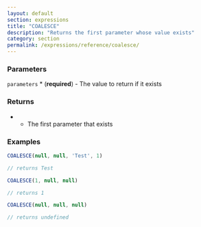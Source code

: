 ```yaml
---
layout: default
section: expressions
title: "COALESCE"
description: "Returns the first parameter whose value exists"
category: section
permalink: /expressions/reference/coalesce/
---
```


### Parameters

`parameters` * (__required__) - The value to return if it exists

### Returns

* - The first parameter that exists

### Examples

```js
COALESCE(null, null, 'Test', 1)

// returns Test
```


```js
COALESCE(1, null, null)

// returns 1
```


```js
COALESCE(null, null, null)

// returns undefined
```